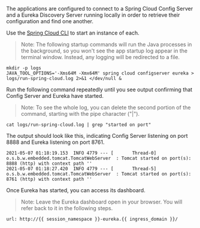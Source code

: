 The applications are configured to connect to a Spring Cloud Config Server and a Eureka Discovery Server running locally in order to retrieve their configuration and find one another.

Use the [Spring Cloud CLI](https://spring.io/projects/spring-cloud-cli) to start an instance of each.
> Note: The following startup commands will run the Java processes in the background, so you won't see the app startup log appear in the terminal window.
> Instead, any logging will be redirected to a file.
```execute-1
mkdir -p logs
JAVA_TOOL_OPTIONS='-Xms64M -Xmx64M' spring cloud configserver eureka > logs/run-spring-cloud.log 2>&1 </dev/null &
```

Run the following command repeatedly until you see output confirming that Config Server and Eureka have started.
> Note: To see the whole log, you can delete the second portion of the command, starting with the pipe character ("|").
```execute-1
cat logs/run-spring-cloud.log | grep "started on port"
```

The output should look like this, indicating Config Server listening on port 8888 and Eureka listening on port 8761.
```
2021-05-07 01:18:19.153  INFO 4779 --- [       Thread-0] o.s.b.w.embedded.tomcat.TomcatWebServer  : Tomcat started on port(s): 8888 (http) with context path ''
2021-05-07 01:18:27.420  INFO 4779 --- [       Thread-5] o.s.b.w.embedded.tomcat.TomcatWebServer  : Tomcat started on port(s): 8761 (http) with context path ''
```

Once Eureka has started, you can access its dashboard.
> Note: Leave the Eureka dashboard open in your browser.
> You will refer back to it in the following steps.
```dashboard:open-url
url: http://{{ session_namespace }}-eureka.{{ ingress_domain }}/
```

